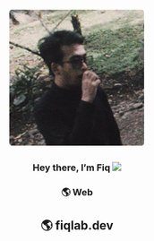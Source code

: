<div align="center">
  <img src="Images/profile.png" alt="fiq">
</div>

<h3 align="center">Hey there, I’m Fiq <img src="https://media.giphy.com/media/hvRJCLFzcasrR4ia7z/giphy.gif" width="20px"></h3>

<h3 align="center">🌎 Web</h3>
<h2 align="center"<a href="https://www.fiqlab.dev/">🌎 fiqlab.dev</a></h2>



